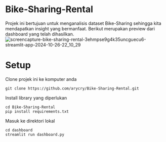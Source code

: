 # Bike-Sharing-Rental
Projek ini bertujuan untuk menganalisis dataset Bike-Sharing sehingga kita mendapatkan insight yang bermanfaat.
Berikut merupakan preview dari dashboard yang telah dihasilkan. 
![screencapture-bike-sharing-rental-3ehmpse9g4k35uncguecu6-streamlit-app-2024-10-26-22_10_29](https://github.com/user-attachments/assets/e6f3c2f0-8ca6-4dd2-9864-aae7beb1e71c)
# Setup 
Clone projek ini ke komputer anda 
```
git clone https://github.com/arycry/Bike-Sharing-Rental.git
```
Install library yang diperlukan 
```
cd Bike-Sharing-Rental
pip install requirements.txt
```

Masuk ke direktori lokal
```
cd dashboard
streamlit run dashboard.py
```
